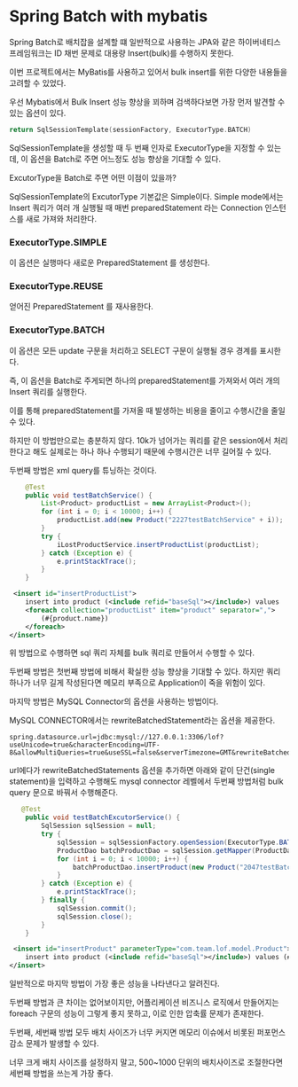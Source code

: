 # Spring Batch with mybatis

Spring Batch로 배치잡을 설계할 떄 일반적으로 사용하는 JPA와 같은 하이버네티스 프레임워크는 ID 채번 문제로 대용량 Insert(bulk)를 수행하지 못한다.

이번 프로젝트에서는 MyBatis를 사용하고 있어서 bulk insert를 위한 다양한 내용들을 고려할 수 있었다. 

우선 Mybatis에서 Bulk Insert 성능 향상을 꾀하며 검색하다보면 가장 먼저 발견할 수 있는 옵션이 있다.

```kotlin
return SqlSessionTemplate(sessionFactory, ExecutorType.BATCH)
```

SqlSessionTemplate을 생성할 때 두 번째 인자로 ExecutorType을 지정할 수 있는데, 이 옵션을 Batch로 주면 어느정도 성능 향상을 기대할 수 있다. 

ExcutorType을 Batch로 주면 어떤 이점이 있을까?

SqlSessionTemplate의 ExcutorType 기본값은 Simple이다. Simple mode에서는 Insert 쿼리가 여러 개 실행될 때 매번 preparedStatement 라는 Connection 인스턴스를 새로 가져와 처리한다. 

### ExecutorType.SIMPLE

이 옵션은 실행마다 새로운 PreparedStatement 를 생성한다.

### ExecutorType.REUSE

얻어진 PreparedStatement 를 재사용한다.

### ExecutorType.BATCH

이 옵션은 모든 update 구문을 처리하고 SELECT 구문이 실행될 경우 경계를 표시한다.

즉, 이 옵션을 Batch로 주게되면 하나의 preparedStatement를 가져와서 여러 개의 Insert 쿼리를 실행한다.

이를 통해 preparedStatement를 가져올 때 발생하는 비용을 줄이고 수행시간을 줄일 수 있다.

하지만 이 방법만으로는 충분하지 않다. 10k가 넘어가는 쿼리를 같은 session에서 처리한다고 해도 실제로는 하나 하나 수행되기 때문에 수행시간은 너무 길어질 수 있다. 

두번째 방법은 xml query를 튜닝하는 것이다.

```java
    @Test
    public void testBatchService() {
        List<Product> productList = new ArrayList<Product>();
        for (int i = 0; i < 10000; i++) {
            productList.add(new Product("2227testBatchService" + i));
        }
        try {
            iLostProductService.insertProductList(productList);
        } catch (Exception e) {
            e.printStackTrace();
        }
    }

```

```xml
 <insert id="insertProductList">
    insert into product (<include refid="baseSql"></include>) values 
    <foreach collection="productList" item="product" separator=",">
        (#{product.name})
    </foreach>
</insert>
```

위 방법으로 수행하면 sql 쿼리 자체를 bulk 쿼리로 만들어서 수행할 수 있다. 

두번째 방법은 첫번째 방법에 비해서 확실한 성능 향상을 기대할 수 있다. 하지만 쿼리 하나가 너무 길게 작성된다면 메모리 부족으로 Application이 죽을 위험이 있다.

마지막 방법은 MySQL Connector의 옵션을 사용하는 방법이다.

MySQL CONNECTOR에서는 rewriteBatchedStatement라는 옵션을 제공한다.


```
spring.datasource.url=jdbc:mysql://127.0.0.1:3306/lof?useUnicode=true&characterEncoding=UTF-8&allowMultiQueries=true&useSSL=false&serverTimezone=GMT&rewriteBatchedStatements=true
```

url에다가 rewriteBatchedStatements 옵션을 추가하면 아래와 같이 단건(single statement)을 입력하고 수행해도 mysql connector 레벨에서 두번째 방법처럼 bulk query 문으로 바꿔서 수행해준다.

```JAVA
   @Test
    public void testBatchExcutorService() {
        SqlSession sqlSession = null;
        try {
            sqlSession = sqlSessionFactory.openSession(ExecutorType.BATCH);
            ProductDao batchProductDao = sqlSession.getMapper(ProductDao.class);
            for (int i = 0; i < 10000; i++) {
                batchProductDao.insertProduct(new Product("2047testBatchExcutorService" + i));
            }
        } catch (Exception e) {
            e.printStackTrace();
        } finally {
            sqlSession.commit();
            sqlSession.close();
        }
    }
```

```xml
 <insert id="insertProduct" parameterType="com.team.lof.model.Product">
    insert into product (<include refid="baseSql"></include>) values (#{name})
</insert>
```

일반적으로 마지막 방법이 가장 좋은 성능을 나타낸다고 알려진다. 

두번째 방법과 큰 차이는 없어보이지만, 어플리케이션 비즈니스 로직에서 만들어지는 foreach 구문의 성능이 그렇게 좋지 못하고, 이로 인한 압축률 문제가 존재한다.

두번째, 세번째 방법 모두 배치 사이즈가 너무 커지면 메모리 이슈에서 비롯된 퍼포먼스 감소 문제가 발생할 수 있다.

너무 크게 배치 사이즈를 설정하지 말고, 500~1000 단위의 배치사이즈로 조절한다면 세번째 방법을 쓰는게 가장 좋다.

